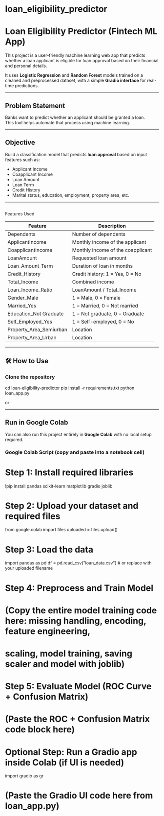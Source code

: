 # loan_eligibility_predictor
#  Loan Eligibility Predictor (Fintech ML App)

This project is a user-friendly machine learning web app that predicts whether a loan applicant is eligible for loan approval based on their financial and personal details.

It uses **Logistic Regression** and **Random Forest** models trained on a cleaned and preprocessed dataset, with a simple **Gradio interface** for real-time predictions.

---

## Problem Statement

Banks want to predict whether an applicant should be granted a loan.  
This tool helps automate that process using machine learning.

---

##  Objective

Build a classification model that predicts **loan approval** based on input features such as:
- Applicant Income
- Coapplicant Income
- Loan Amount
- Loan Term
- Credit History
- Marital status, education, employment, property area, etc.

---

## 
Features Used

| Feature                  | Description                             |
|--------------------------|-----------------------------------------|
| Dependents               | Number of dependents                    |
| ApplicantIncome          | Monthly income of the applicant         |
| CoapplicantIncome        | Monthly income of the coapplicant       |
| LoanAmount               | Requested loan amount                   |
| Loan_Amount_Term         | Duration of loan in months              |
| Credit_History           | Credit history: 1 = Yes, 0 = No         |
| Total_Income             | Combined income                         |
| Loan_Income_Ratio        | LoanAmount / Total_Income               |
| Gender_Male              | 1 = Male, 0 = Female                    |
| Married_Yes              | 1 = Married, 0 = Not married            |
| Education_Not Graduate   | 1 = Not graduate, 0 = Graduate          |
| Self_Employed_Yes        | 1 = Self-employed, 0 = No               |
| Property_Area_Semiurban | Location                                |
| Property_Area_Urban      | Location                                |

---

## 🛠 How to Use

###  Clone the repository

cd loan-eligibility-predictor
pip install -r requirements.txt
python loan_app.py




or 


---

##  Run in Google Colab

You can also run this project entirely in **Google Colab** with no local setup required.

### Google Colab Script (copy and paste into a notebook cell)


# Step 1: Install required libraries
!pip install pandas scikit-learn matplotlib gradio joblib

# Step 2: Upload your dataset and required files
from google.colab import files
uploaded = files.upload()

# Step 3: Load the data
import pandas as pd
df = pd.read_csv("loan_data.csv")  # or replace with your uploaded filename

# Step 4: Preprocess and Train Model
# (Copy the entire model training code here: missing handling, encoding, feature engineering,
# scaling, model training, saving scaler and model with joblib)

# Step 5: Evaluate Model (ROC Curve + Confusion Matrix)
# (Paste the ROC + Confusion Matrix code block here)

# Optional Step: Run a Gradio app inside Colab (if UI is needed)
import gradio as gr
# (Paste the Gradio UI code here from loan_app.py)

